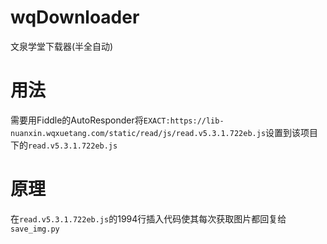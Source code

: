 # wqDownloader
文泉学堂下载器(半全自动)

# 用法
需要用Fiddle的AutoResponder将```EXACT:https://lib-nuanxin.wqxuetang.com/static/read/js/read.v5.3.1.722eb.js```设置到该项目下的```read.v5.3.1.722eb.js```

# 原理
在```read.v5.3.1.722eb.js```的1994行插入代码使其每次获取图片都回复给```save_img.py```